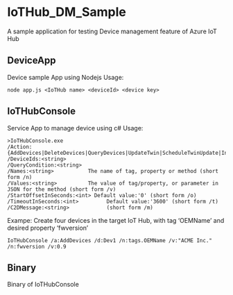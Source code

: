 # IoTHub_DM_Sample
A sample application for testing Device management feature of Azure IoT Hub


## DeviceApp
Device sample App using Nodejs 
Usage:

    node app.js <IoTHub name> <deviceId> <device key>

## IoTHubConsole
Service App to manage device using c#
Usage:

    >IoTHubConsole.exe
    /Action:{AddDevices|DeleteDevices|QueryDevices|UpdateTwin|ScheduleTwinUpdate|InvokeMethod|ScheduleDeviceMethod|QueryJobs|CancelJobs|SendMessage}  
    /DeviceIds:<string>       
    /QueryCondition:<string>  
    /Names:<string>           The name of tag, property or method (short form /n)
    /Values:<string>          The value of tag/property, or parameter in JSON for the method (short form /v)
    /StartOffsetInSeconds:<int>	Default value:'0' (short form /o)
    /TimeoutInSeconds:<int>         Default value:'3600' (short form /t)
    /C2DMessage:<string>            (short form /m)
    
    

Exampe: Create four devices in the target IoT Hub, with tag ‘OEMName’ and desired property ‘fwversion’

    IoTHubConsole /a:AddDevices /d:Dev1 /n:tags.OEMName /v:"ACME Inc." /n:fwversion /v:0.9


## Binary
Binary of IoTHubConsole


